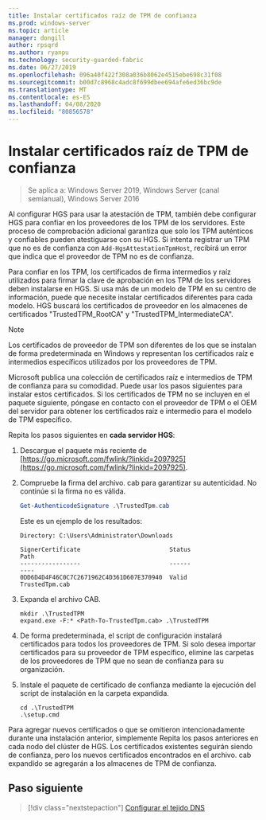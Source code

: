 ```yaml
---
title: Instalar certificados raíz de TPM de confianza
ms.prod: windows-server
ms.topic: article
manager: dongill
author: rpsqrd
ms.author: ryanpu
ms.technology: security-guarded-fabric
ms.date: 06/27/2019
ms.openlocfilehash: 096a40f422f308a036b8062e4515ebe698c31f08
ms.sourcegitcommit: b00d7c8968c4adc8f699dbee694afe6ed36bc9de
ms.translationtype: MT
ms.contentlocale: es-ES
ms.lasthandoff: 04/08/2020
ms.locfileid: "80856578"
---
```

# <a name="install-trusted-tpm-root-certificates"></a>Instalar certificados raíz de TPM de confianza

>Se aplica a: Windows Server 2019, Windows Server (canal semianual), Windows Server 2016

Al configurar HGS para usar la atestación de TPM, también debe configurar HGS para confiar en los proveedores de los TPM de los servidores.
Este proceso de comprobación adicional garantiza que solo los TPM auténticos y confiables pueden atestiguarse con su HGS.
Si intenta registrar un TPM que no es de confianza con `Add-HgsAttestationTpmHost`, recibirá un error que indica que el proveedor de TPM no es de confianza.

Para confiar en los TPM, los certificados de firma intermedios y raíz utilizados para firmar la clave de aprobación en los TPM de los servidores deben instalarse en HGS.
Si usa más de un modelo de TPM en su centro de información, puede que necesite instalar certificados diferentes para cada modelo.
HGS buscará los certificados de proveedor en los almacenes de certificados "TrustedTPM_RootCA" y "TrustedTPM_IntermediateCA".

> [!NOTE]
> Los certificados de proveedor de TPM son diferentes de los que se instalan de forma predeterminada en Windows y representan los certificados raíz e intermedios específicos utilizados por los proveedores de TPM.

Microsoft publica una colección de certificados raíz e intermedios de TPM de confianza para su comodidad.
Puede usar los pasos siguientes para instalar estos certificados.
Si los certificados de TPM no se incluyen en el paquete siguiente, póngase en contacto con el proveedor de TPM o el OEM del servidor para obtener los certificados raíz e intermedio para el modelo de TPM específico.

Repita los pasos siguientes en **cada servidor HGS**:

1.  Descargue el paquete más reciente de [https://go.microsoft.com/fwlink/?linkid=2097925](https://go.microsoft.com/fwlink/?linkid=2097925).

2.  Compruebe la firma del archivo. cab para garantizar su autenticidad. No continúe si la firma no es válida.

    ```powershell
    Get-AuthenticodeSignature .\TrustedTpm.cab
    ```
    
    Este es un ejemplo de los resultados:
    
    ```
    Directory: C:\Users\Administrator\Downloads
        
    SignerCertificate                         Status                                 Path
    -----------------                         ------                                 ----
    0DD6D4D4F46C0C7C2671962C4D361D607E370940  Valid                                  TrustedTpm.cab
    ```

2.  Expanda el archivo CAB.

    ```
    mkdir .\TrustedTPM
    expand.exe -F:* <Path-To-TrustedTpm.cab> .\TrustedTPM
    ```

3.  De forma predeterminada, el script de configuración instalará certificados para todos los proveedores de TPM. Si solo desea importar certificados para su proveedor de TPM específico, elimine las carpetas de los proveedores de TPM que no sean de confianza para su organización.

4.  Instale el paquete de certificado de confianza mediante la ejecución del script de instalación en la carpeta expandida.

    ```
    cd .\TrustedTPM
    .\setup.cmd
    ```

Para agregar nuevos certificados o que se omitieron intencionadamente durante una instalación anterior, simplemente Repita los pasos anteriores en cada nodo del clúster de HGS.
Los certificados existentes seguirán siendo de confianza, pero los nuevos certificados encontrados en el archivo. cab expandido se agregarán a los almacenes de TPM de confianza.

## <a name="next-step"></a>Paso siguiente

> [!div class="nextstepaction"]
> [Configurar el tejido DNS](guarded-fabric-configuring-fabric-dns-tpm.md)




